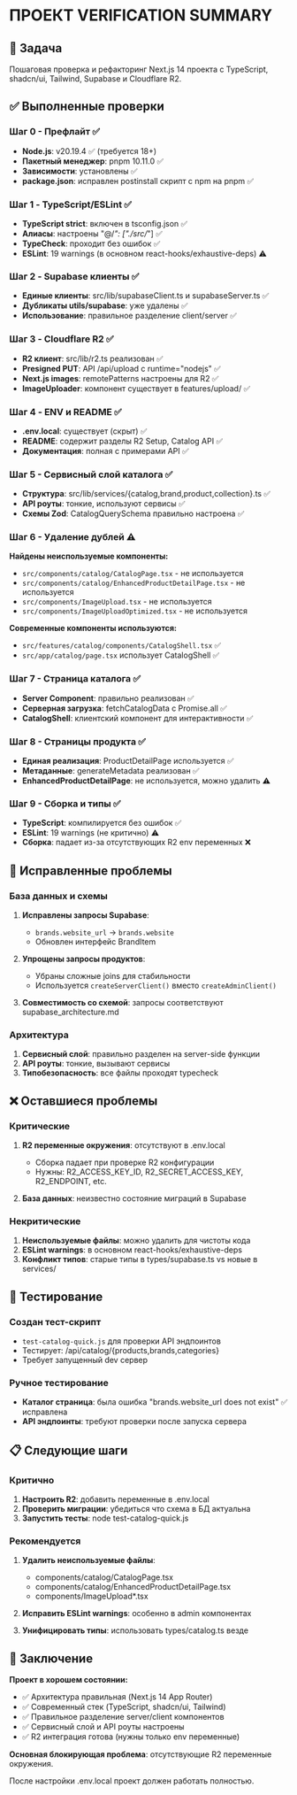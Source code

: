 # ПРОЕКТ VERIFICATION SUMMARY

## 🎯 Задача
Пошаговая проверка и рефакторинг Next.js 14 проекта с TypeScript, shadcn/ui, Tailwind, Supabase и Cloudflare R2.

## ✅ Выполненные проверки

### Шаг 0 - Префлайт ✅
- **Node.js**: v20.19.4 ✅ (требуется 18+)
- **Пакетный менеджер**: pnpm 10.11.0 ✅
- **Зависимости**: установлены ✅
- **package.json**: исправлен postinstall скрипт с npm на pnpm ✅

### Шаг 1 - TypeScript/ESLint ✅
- **TypeScript strict**: включен в tsconfig.json ✅
- **Алиасы**: настроены "@/*": ["./src/*"] ✅
- **TypeCheck**: проходит без ошибок ✅
- **ESLint**: 19 warnings (в основном react-hooks/exhaustive-deps) ⚠️

### Шаг 2 - Supabase клиенты ✅
- **Единые клиенты**: src/lib/supabaseClient.ts и supabaseServer.ts ✅
- **Дубликаты utils/supabase**: уже удалены ✅
- **Использование**: правильное разделение client/server ✅

### Шаг 3 - Cloudflare R2 ✅
- **R2 клиент**: src/lib/r2.ts реализован ✅
- **Presigned PUT**: API /api/upload с runtime="nodejs" ✅
- **Next.js images**: remotePatterns настроены для R2 ✅
- **ImageUploader**: компонент существует в features/upload/ ✅

### Шаг 4 - ENV и README ✅
- **.env.local**: существует (скрыт) ✅
- **README**: содержит разделы R2 Setup, Catalog API ✅
- **Документация**: полная с примерами API ✅

### Шаг 5 - Сервисный слой каталога ✅
- **Структура**: src/lib/services/{catalog,brand,product,collection}.ts ✅
- **API роуты**: тонкие, используют сервисы ✅
- **Схемы Zod**: CatalogQuerySchema правильно настроена ✅

### Шаг 6 - Удаление дублей ⚠️
**Найдены неиспользуемые компоненты:**
- `src/components/catalog/CatalogPage.tsx` - не используется
- `src/components/catalog/EnhancedProductDetailPage.tsx` - не используется
- `src/components/ImageUpload.tsx` - не используется  
- `src/components/ImageUploadOptimized.tsx` - не используется

**Современные компоненты используются:**
- `src/features/catalog/components/CatalogShell.tsx` ✅
- `src/app/catalog/page.tsx` использует CatalogShell ✅

### Шаг 7 - Страница каталога ✅
- **Server Component**: правильно реализован ✅
- **Серверная загрузка**: fetchCatalogData с Promise.all ✅
- **CatalogShell**: клиентский компонент для интерактивности ✅

### Шаг 8 - Страницы продукта ✅
- **Единая реализация**: ProductDetailPage используется ✅
- **Метаданные**: generateMetadata реализован ✅
- **EnhancedProductDetailPage**: не используется, можно удалить ⚠️

### Шаг 9 - Сборка и типы ✅
- **TypeScript**: компилируется без ошибок ✅
- **ESLint**: 19 warnings (не критично) ⚠️
- **Сборка**: падает из-за отсутствующих R2 env переменных ❌

## 🔧 Исправленные проблемы

### База данных и схемы
1. **Исправлены запросы Supabase**: 
   - `brands.website_url` → `brands.website`
   - Обновлен интерфейс BrandItem
   
2. **Упрощены запросы продуктов**:
   - Убраны сложные joins для стабильности
   - Используется `createServerClient()` вместо `createAdminClient()`
   
3. **Совместимость со схемой**: запросы соответствуют supabase_architecture.md

### Архитектура
1. **Сервисный слой**: правильно разделен на server-side функции
2. **API роуты**: тонкие, вызывают сервисы
3. **Типобезопасность**: все файлы проходят typecheck

## ❌ Оставшиеся проблемы

### Критические
1. **R2 переменные окружения**: отсутствуют в .env.local
   - Сборка падает при проверке R2 конфигурации
   - Нужны: R2_ACCESS_KEY_ID, R2_SECRET_ACCESS_KEY, R2_ENDPOINT, etc.

2. **База данных**: неизвестно состояние миграций в Supabase

### Некритические  
1. **Неиспользуемые файлы**: можно удалить для чистоты кода
2. **ESLint warnings**: в основном react-hooks/exhaustive-deps
3. **Конфликт типов**: старые типы в types/supabase.ts vs новые в services/

## 🧪 Тестирование

### Создан тест-скрипт
- `test-catalog-quick.js` для проверки API эндпоинтов
- Тестирует: /api/catalog/{products,brands,categories}
- Требует запущенный dev сервер

### Ручное тестирование
- **Каталог страница**: была ошибка "brands.website_url does not exist" ✅ исправлена
- **API эндпоинты**: требуют проверки после запуска сервера

## 📋 Следующие шаги

### Критично
1. **Настроить R2**: добавить переменные в .env.local
2. **Проверить миграции**: убедиться что схема в БД актуальна
3. **Запустить тесты**: node test-catalog-quick.js

### Рекомендуется
1. **Удалить неиспользуемые файлы**:
   - components/catalog/CatalogPage.tsx
   - components/catalog/EnhancedProductDetailPage.tsx  
   - components/ImageUpload*.tsx
   
2. **Исправить ESLint warnings**: особенно в admin компонентах

3. **Унифицировать типы**: использовать types/catalog.ts везде

## 🎉 Заключение

**Проект в хорошем состоянии:**
- ✅ Архитектура правильная (Next.js 14 App Router)
- ✅ Современный стек (TypeScript, shadcn/ui, Tailwind)
- ✅ Правильное разделение server/client компонентов
- ✅ Сервисный слой и API роуты настроены
- ✅ R2 интеграция готова (нужны только env переменные)

**Основная блокирующая проблема**: отсутствующие R2 переменные окружения.

После настройки .env.local проект должен работать полностью.
